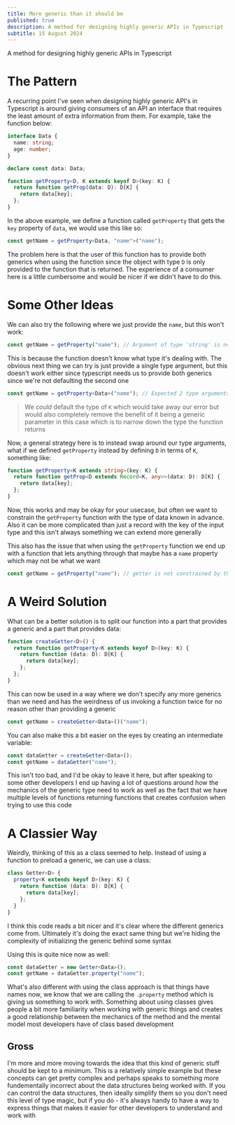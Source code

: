 ```yaml
---
title: More generic than it should be
published: true
description: A method for designing highly generic APIs in Typescript
subtitle: 15 August 2024
---
```


A method for designing highly generic APIs in Typescript

# The Pattern

A recurring point I've seen when designing highly generic API's in Typescript is around giving consumers of an API an interface that requires the least amount of extra information from them. For example, take the function below:

```ts
interface Data {
  name: string;
  age: number;
}

declare const data: Data;

function getProperty<D, K extends keyof D>(key: K) {
  return function getProp(data: D): D[K] {
    return data[key];
  };
}
```

In the above example, we define a function called `getProperty` that gets the `key` property of `data`, we would use this like so:

```ts
const getName = getProperty<Data, "name">("name");
```

The problem here is that the user of this function has to provide both generics when using the function since the object with type `D` is only provided to the function that is returned. The experience of a consumer here is a little cumbersome and would be nicer if we didn't have to do this.

# Some Other Ideas

We can also try the following where we just provide the `name`, but this won't work:

```ts
const getName = getProperty("name"); // Argument of type 'string' is not assignable to parameter of type `never`
```

This is because the function doesn't know what type it's dealing with. The obvious next thing we can try is just provide a single type argument, but this doesn't work either since typescript needs us to provide both generics since we're not defaulting the second one

```ts
const getName = getProperty<Data>("name"); // Expected 2 type arguments, but got 1
```

> We _could_ default the type of `K` which would take away our error but would also completely remove the benefit of it being a generic parameter in this case which is to narrow down the type the function returns

Now, a general strategy here is to instead swap around our type arguments, what if we defined `getProperty` instead by defining `D` in terms of `K`, something like:

```ts
function getProperty<K extends string>(key: K) {
  return function getProp<D extends Record<K, any>>(data: D): D[K] {
    return data[key];
  };
}
```

Now, this works and may be okay for your usecase, but often we want to constrain the `getProperty` function with the type of data known in advance. Also it can be more complicated than just a record with the key of the input type and this isn't always something we can extend more generally

This also has the issue that when using the `getProperty` function we end up with a function that lets anything through that maybe has a `name` property which may not be what we want

```ts
const getName = getProperty("name"); // getter is not constrained by the type of `D`
```

# A Weird Solution

What can be a better solution is to split our function into a part that provides a generic and a part that provides data:

```ts
function createGetter<D>() {
  return function getProperty<K extends keyof D>(key: K) {
    return function (data: D): D[K] {
      return data[key];
    };
  };
}
```

This can now be used in a way where we don't specify any more generics than we need and has the weirdness of us invoking a function twice for no reason other than providing a generic

```ts
const getName = createGetter<Data>()("name");
```

You can also make this a bit easier on the eyes by creating an intermediate variable:

```ts
const dataGetter = createGetter<Data>();
const getName = dataGetter("name");
```

This isn't too bad, and I'd be okay to leave it here, but after speaking to some other developers I end up having a lot of questions around how the mechanics of the generic type need to work as well as the fact that we have multiple levels of functions returning functions that creates confusion when trying to use this code

# A Classier Way

Weirdly, thinking of this as a class seemed to help. Instead of using a function to preload a generic, we can use a class:

```ts
class Getter<D> {
  property<K extends keyof D>(key: K) {
    return function (data: D): D[K] {
      return data[key];
    };
  }
}
```

I think this code reads a bit nicer and it's clear where the different generics come from. Ultimately it's doing the exact same thing but we're hiding the complexity of initializing the generic behind some syntax

Using this is quite nice now as well:

```ts
const dataGetter = new Getter<Data>();
const getName = dataGetter.property("name");
```

What's also different with using the class approach is that things have names now, we know that we are calling the `.property` method which is giving us something to work with. Something about using classes gives people a bit more familiarity when working with generic things and creates a good relationship between the mechanics of the method and the mental model most developers have of class based development

## Gross

I'm more and more moving towards the idea that this kind of generic stuff should be kept to a minimum. This is a relatively simple example but these concepts can get pretty complex and perhaps speaks to something more fundementally incorrect about the data structures being worked with. If you can control the data structures, then ideally simplify them so you don't need this level of type magic, but if you do - it's always handy to have a way to express things that makes it easier for other developers to understand and work with

